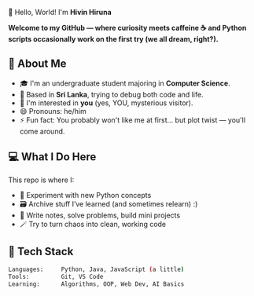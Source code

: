 👋 Hello, World! I'm **Hivin Hiruna**

**Welcome to my GitHub — where curiosity meets caffeine ☕ and Python scripts occasionally work on the first try (we all dream, right?).**

## 🧠 About Me

- 🎓 I'm an undergraduate student majoring in **Computer Science**.
- 📍 Based in **Sri Lanka**, trying to debug both code and life.
- 👀 I'm interested in **you** (yes, YOU, mysterious visitor).
- 😄 Pronouns: he/him
- ⚡ Fun fact: You probably won't like me at first... but plot twist — you'll come around.

## 💻 What I Do Here

This repo is where I:

- 🧪 Experiment with new Python concepts
- 🗃️ Archive stuff I’ve learned (and sometimes relearn) :)
- 🧠 Write notes, solve problems, build mini projects
- 🪄 Try to turn chaos into clean, working code

## 🧰 Tech Stack

```bash
Languages:     Python, Java, JavaScript (a little)
Tools:         Git, VS Code
Learning:      Algorithms, OOP, Web Dev, AI Basics
